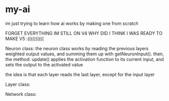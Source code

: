 # my-ai
im just trying to learn how ai works by making one from scratch


FORGET EVERYTHING IM STILL ON V4 WHY DID I THINK I WAS READY TO MAKE V5 :((((((((((


Neuron class:
the neuron class works by reading the previous layers weighted output values, and summing them up with getNeuronInput().
then, the method: update() applies the activation function to its current input, and sets the output to the activated value

the idea is that each layer reads the last layer, except for the input layer


Layer class:

Network class: